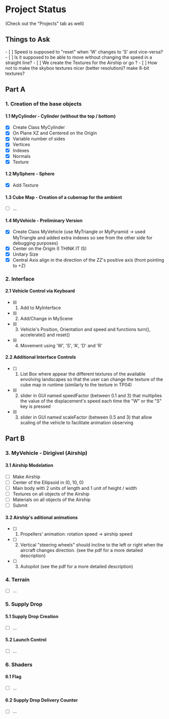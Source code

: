 <h1>Project Status</h1>

(Check out the "Projects" tab as well)

<h2>Things to Ask</h2>
- [ ] Speed is supposed to "reset" when 'W' changes to 'S' and vice-versa?
- [ ] Is it supposed to be able to move without changing the speed in a straight line?
- [ ] We create the Textures for the Airship or go ?
- [ ] How not to make the skybox textures nicer (better resolution)? make 8-bit textures?


<h2>Part A</h2>

<h3>1. Creation of the base objects</h3>

<h4>1.1 MyCylinder - Cylinder (without the top / bottom)</h4>

- [x] Create Class MyCylinder
- [x] On Plane XZ and Centered on the Origin
- [x] Variable number of sides
- [x] Vertices 
- [x] Indexes
- [x] Normals
- [x] Texture

<h4>1.2 MySphere - Sphere</h4>

- [x] Add Texture

<h4>1.3 Cube Map - Creation of a cubemap for the ambient</h4>

- [ ] ...

<h4>1.4 MyVehicle - Preliminary Version</h4>

- [x] Create Class MyVehicle (use MyTriangle or MyPyramid -> used MyTriangle and added extra indexes so see from the other side for debugging purposes)
- [x] Center on the Origin (I THINK IT IS)
- [x] Unitary Size
- [x] Central Axis align in the direction of the ZZ's positive axis (front pointing to +Z)

<h3>2. Interface</h3>

<h4>2.1 Vehicle Control via Keyboard</h4>

- [x] 1. Add to MyInterface
- [x] 2. Add/Change in MyScene
- [x] 3. Vehicle's Position, Orientation and speed and functions turn(), accelerate() and reset()
- [x] 4. Movement using 'W', 'S', 'A', 'D' and 'R'

<h4>2.2 Additional Interface Controls</h4>

- [ ] 1. List Box where appear the different textures of the available envolving landscapes so that the user can change the texture of the cube map in runtime (similarly to the texture in TP04)
- [x] 2. slider in GUI named speedFactor (between 0.1 and 3) that multiplies the value of the displacement's speed each time the "W" or the "S" key is pressed
- [x] 3. slider in GUI named scaleFactor (between 0.5 and 3) that allow scaling of the vehicle to facilitate animation observing

<h2>Part B</h2>

<h3>3. MyVehicle - Dirigivel (Airship)</h3>

<h4>3.1 Airship Modelation</h4>

- [ ] Make Airship
- [ ] Center of the Ellipsoid in (0, 10, 0)
- [ ] Main body with 2 units of length and 1 unit of height / width
- [ ] Textures on all objects of the Airship
- [ ] Materials on all objects of the Airship
- [ ] Submit

<h4>3.2 Airship's aditional animations</h4>

- [ ] 1. Propellers' animation: rotation speed -> airship speed
- [ ] 2. Vertical "steering wheels" should incline to the left or right when the aircraft changes direction. (see the pdf for a more detailed description)
- [ ] 3. Autopilot (see the pdf for a more detailed description)


<h3>4. Terrain</h3>

- [ ] ...

<h3>5. Supply Drop</h3>

<h4>5.1 Supply Drop Creation</h4>

- [ ] ...

<h4>5.2 Launch Control</h4>

- [ ] ...


<h3>6. Shaders</h3>

<h4>6.1 Flag</h4>

- [ ] ...

<h4>6.2 Supply Drop Delivery Counter</h4>

- [ ] ...